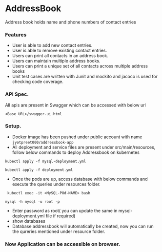 # AddressBook
Address book  holds name and phone numbers of
contact entries

### Features

* User is able to add new contact entries.
* User is  able to remove existing contact
  entries.
* Users can print all contacts in an
  address book.
* Users can maintain multiple address
  books.
* Users can print a unique set of all
  contacts across multiple address books
* Unit test cases are written with Junit and mockito and jacoco is used for checking code coverage. 


### API Spec.

All apis are present in Swagger which can be accessed with below url 

``
<Base_URL>/swagger-ui.html
``

### Setup.
* Docker image has been pushed under public account with name 
``
jyotpreet000/addressbook-app
``
* All deployment and service files are present under src/main/resources, follow below commands to deploy Addressbook on kubernetes


``
kubectl apply -f mysql-deployment.yml
``

``
kubectl apply -f deployment.yml
``

* Once the pods are up, access database with below commands and execute the queries under resources folder. 

`` 
kubectl exec -it <MySQL-POd-NAME> bash
``

``
  mysql -h mysql -u root -p 
``
* Enter password as root( you can update the same in mysql-deployment.yml file if required)
* show databases
* Database addressbook will automatically be created, now you can run the qureries mentioned under resource folder. 

### Now Application can be accessible on browser.






